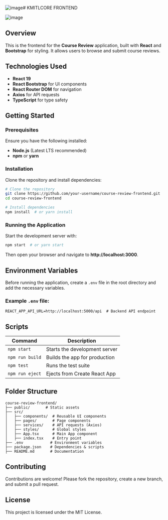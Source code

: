 ![image](https://github.com/user-attachments/assets/a724c9ff-d293-4cae-bcc3-0a2002311ca6)# KMITLCORE FRONTEND

![image](https://github.com/user-attachments/assets/8039684e-f014-48d6-ab89-19f39f694c5a)



## Overview
This is the frontend for the **Course Review** application, built with **React** and **Bootstrap** for styling. It allows users to browse and submit course reviews.

## Technologies Used
- **React 19**
- **React Bootstrap** for UI components
- **React Router DOM** for navigation
- **Axios** for API requests
- **TypeScript** for type safety

## Getting Started

### Prerequisites
Ensure you have the following installed:
- **Node.js** (Latest LTS recommended)
- **npm** or **yarn**

### Installation
Clone the repository and install dependencies:

```sh
# Clone the repository
git clone https://github.com/your-username/course-review-frontend.git
cd course-review-frontend

# Install dependencies
npm install  # or yarn install
```

### Running the Application
Start the development server with:

```sh
npm start  # or yarn start
```

Then open your browser and navigate to **http://localhost:3000**.

## Environment Variables
Before running the application, create a `.env` file in the root directory and add the necessary variables.

### Example `.env` file:
```env
REACT_APP_API_URL=http://localhost:5000/api  # Backend API endpoint
```

## Scripts
| Command           | Description                                    |
|------------------|--------------------------------|
| `npm start`      | Starts the development server |
| `npm run build`  | Builds the app for production |
| `npm test`       | Runs the test suite           |
| `npm run eject`  | Ejects from Create React App  |

## Folder Structure
```
course-review-frontend/
├── public/       # Static assets
├── src/
│   ├── components/  # Reusable UI components
│   ├── pages/       # Page components
│   ├── services/    # API requests (Axios)
│   ├── styles/      # Global styles
│   ├── App.tsx      # Main App component
│   ├── index.tsx    # Entry point
├── .env            # Environment variables
├── package.json    # Dependencies & scripts
├── README.md       # Documentation
```

## Contributing
Contributions are welcome! Please fork the repository, create a new branch, and submit a pull request.

## License
This project is licensed under the MIT License.
